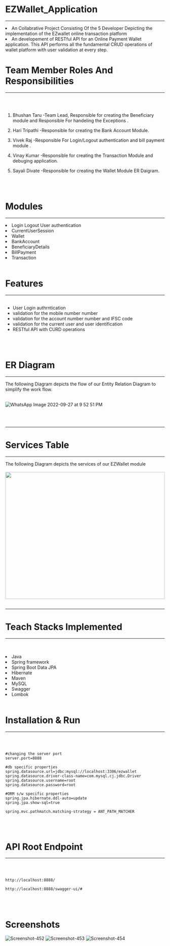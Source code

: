 
# EZWallet_Application
<hr>
<li>An Collabrative Project Consisting Of the 5 Developer Depicting the implementation of the EZwallet online transaction platform
<li>An developement of RESTful API for an Online Payment Wallet application. This API performs all the fundamental CRUD operations of wallet platform with user validation at every step.
<br>
 
 # Team Member Roles And Responsibilities
  
<hr>
<br>
<br>

1) Bhushan Taru  -Team Lead, Responsible for creating the Beneficiary module and Responsible For handeling the Exceptions .

2) Hari Tripathi -Responsible for creating the Bank Account Module.

3) Vivek Raj -Responsible For Login/Logout authentication and bill payment module .

4) Vinay Kumar -Responsible for creating the Transaction Module and debuging application.

5) Sayali Divate  -Responsible for creating the Wallet Module ER Daigram.

<br>
<br>


# Modules
<hr>
<li>Login Logout User authentication
<li>CurrentUserSession
<li>Wallet
<li>BankAccount
<li>BeneficiaryDetails
<li>BillPayment
<li>Transaction

<br>
<br>

# Features
<hr>
<br>

- User Login authrntication
- validation for the mobile number number
- validation for the account number number and IFSC code
- validation for the current user and user identification
- RESTful API with CURD operations

<br>
<br>


# ER Diagram
<hr>
The following Diagram depicts the flow of our Entity Relation Diagram to simplify the work flow.
<br>
<br>
  
  
![WhatsApp Image 2022-09-27 at 9 52 51 PM](https://user-images.githubusercontent.com/57911117/192693251-f4deedb6-d884-404c-9529-3970e25a8a5f.jpeg)

<br>
<br>
<hr>

# Services Table
<hr>
The following Diagram depicts the services of our EZWallet module
<br>
<br>
  
  
<img src="https://i.ibb.co/K9XNjLb/2.jpg"  width="100%" height="400">
<br>
<br>
<hr>
  


# Teach Stacks Implemented
<hr>
<br>
<br>
<li>Java
<li>Spring framework
<li>Spring Boot Data JPA
<li>Hibernate
<li>Maven
<li>MySQL
<li>Swagger
<li>Lombok

  

<br>
<br>

# Installation & Run
<hr>
<br>
<br>

```
#changing the server port
server.port=8888

#db specific properties
spring.datasource.url=jdbc:mysql://localhost:3306/ezwallet
spring.datasource.driver-class-name=com.mysql.cj.jdbc.Driver
spring.datasource.username=root
spring.datasource.password=root

#ORM s/w specific properties
spring.jpa.hibernate.ddl-auto=update
spring.jpa.show-sql=true

spring.mvc.pathmatch.matching-strategy = ANT_PATH_MATCHER

```

<br>
<br>

# API Root Endpoint
<hr>
<br>
<br>

```
http://localhost:8888/
```

```
http://localhost:8888/swagger-ui/#
```
<br>
<br>


# Screenshots



<img src="https://i.ibb.co/PMq2JQK/Screenshot-452.png" alt="Screenshot-452" border="0">
<img src="https://i.ibb.co/PQmb4cS/Screenshot-453.png" alt="Screenshot-453" border="0">
<img src="https://i.ibb.co/PM03DWq/Screenshot-454.png" alt="Screenshot-454" border="0">
